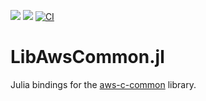 [![](https://img.shields.io/badge/docs-stable-blue.svg)](https://JuliaServices.github.io/LibAwsCommon.jl/stable)
[![](https://img.shields.io/badge/docs-dev-blue.svg)](https://JuliaServices.github.io/LibAwsCommon.jl/dev)
[![CI](https://github.com/JuliaServices/LibAwsCommon.jl/actions/workflows/ci.yml/badge.svg)](https://github.com/JuliaServices/LibAwsCommon.jl/actions/workflows/ci.yml)

# LibAwsCommon.jl

Julia bindings for the [aws-c-common](https://github.com/awslabs/aws-c-common) library.
